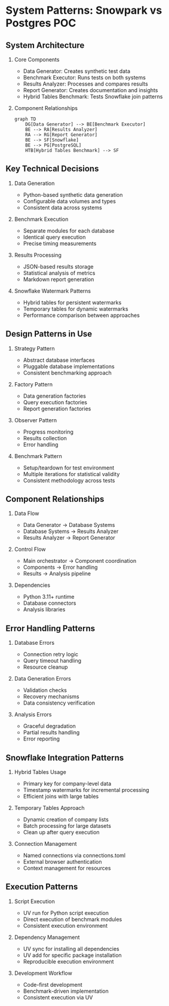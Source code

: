 # System Patterns: Snowpark vs Postgres POC

## System Architecture
1. Core Components
   - Data Generator: Creates synthetic test data
   - Benchmark Executor: Runs tests on both systems
   - Results Analyzer: Processes and compares results
   - Report Generator: Creates documentation and insights
   - Hybrid Tables Benchmark: Tests Snowflake join patterns

2. Component Relationships
   ```mermaid
   graph TD
       DG[Data Generator] --> BE[Benchmark Executor]
       BE --> RA[Results Analyzer]
       RA --> RG[Report Generator]
       BE --> SF[Snowflake]
       BE --> PG[PostgreSQL]
       HTB[Hybrid Tables Benchmark] --> SF
   ```

## Key Technical Decisions
1. Data Generation
   - Python-based synthetic data generation
   - Configurable data volumes and types
   - Consistent data across systems

2. Benchmark Execution
   - Separate modules for each database
   - Identical query execution
   - Precise timing measurements

3. Results Processing
   - JSON-based results storage
   - Statistical analysis of metrics
   - Markdown report generation

4. Snowflake Watermark Patterns
   - Hybrid tables for persistent watermarks
   - Temporary tables for dynamic watermarks
   - Performance comparison between approaches

## Design Patterns in Use
1. Strategy Pattern
   - Abstract database interfaces
   - Pluggable database implementations
   - Consistent benchmarking approach

2. Factory Pattern
   - Data generation factories
   - Query execution factories
   - Report generation factories

3. Observer Pattern
   - Progress monitoring
   - Results collection
   - Error handling

4. Benchmark Pattern
   - Setup/teardown for test environment
   - Multiple iterations for statistical validity
   - Consistent methodology across tests

## Component Relationships
1. Data Flow
   - Data Generator → Database Systems
   - Database Systems → Results Analyzer
   - Results Analyzer → Report Generator

2. Control Flow
   - Main orchestrator → Component coordination
   - Components → Error handling
   - Results → Analysis pipeline

3. Dependencies
   - Python 3.11+ runtime
   - Database connectors
   - Analysis libraries

## Error Handling Patterns
1. Database Errors
   - Connection retry logic
   - Query timeout handling
   - Resource cleanup

2. Data Generation Errors
   - Validation checks
   - Recovery mechanisms
   - Data consistency verification

3. Analysis Errors
   - Graceful degradation
   - Partial results handling
   - Error reporting

## Snowflake Integration Patterns
1. Hybrid Tables Usage
   - Primary key for company-level data
   - Timestamp watermarks for incremental processing
   - Efficient joins with large tables

2. Temporary Tables Approach
   - Dynamic creation of company lists
   - Batch processing for large datasets
   - Clean up after query execution

3. Connection Management
   - Named connections via connections.toml
   - External browser authentication
   - Context management for resources

## Execution Patterns
1. Script Execution
   - UV run for Python script execution
   - Direct execution of benchmark modules
   - Consistent execution environment

2. Dependency Management
   - UV sync for installing all dependencies
   - UV add for specific package installation
   - Reproducible execution environment

3. Development Workflow
   - Code-first development
   - Benchmark-driven implementation
   - Consistent execution via UV 